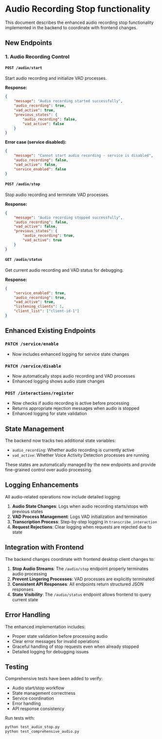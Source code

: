 # Audio Recording Stop functionality

This document describes the enhanced audio recording stop functionality implemented in the backend to coordinate with frontend changes.

## New Endpoints

### 1. Audio Recording Control

#### `POST /audio/start`
Start audio recording and initialize VAD processes.

**Response:**
```json
{
    "message": "Audio recording started successfully",
    "audio_recording": true,
    "vad_active": true,
    "previous_states": {
        "audio_recording": false,
        "vad_active": false
    }
}
```

**Error case (service disabled):**
```json
{
    "message": "Cannot start audio recording - service is disabled",
    "audio_recording": false,
    "vad_active": false,
    "service_enabled": false
}
```

#### `POST /audio/stop`
Stop audio recording and terminate VAD processes.

**Response:**
```json
{
    "message": "Audio recording stopped successfully",
    "audio_recording": false,
    "vad_active": false,
    "previous_states": {
        "audio_recording": true,
        "vad_active": true
    }
}
```

#### `GET /audio/status`
Get current audio recording and VAD status for debugging.

**Response:**
```json
{
    "service_enabled": true,
    "audio_recording": true,
    "vad_active": true,
    "listening_clients": 1,
    "client_list": ["client-id-1"]
}
```

## Enhanced Existing Endpoints

### `PATCH /service/enable`
- Now includes enhanced logging for service state changes

### `PATCH /service/disable`
- Now automatically stops audio recording and VAD processes
- Enhanced logging shows audio state changes

### `POST /interactions/register`
- Now checks if audio recording is active before processing
- Returns appropriate rejection messages when audio is stopped
- Enhanced logging for state validation

## State Management

The backend now tracks two additional state variables:

- `audio_recording`: Whether audio recording is currently active
- `vad_active`: Whether Voice Activity Detection processes are running

These states are automatically managed by the new endpoints and provide fine-grained control over audio processing.

## Logging Enhancements

All audio-related operations now include detailed logging:

1. **Audio State Changes**: Logs when audio recording starts/stops with previous states
2. **VAD Process Management**: Logs VAD initialization and termination
3. **Transcription Process**: Step-by-step logging in `transcribe_interaction`
4. **Request Rejections**: Clear logging when requests are rejected due to state

## Integration with Frontend

The backend changes coordinate with frontend desktop client changes to:

1. **Stop Audio Streams**: The `/audio/stop` endpoint properly terminates audio processing
2. **Prevent Lingering Processes**: VAD processes are explicitly terminated
3. **Consistent API Responses**: All endpoints return structured JSON responses
4. **State Visibility**: The `/audio/status` endpoint allows frontend to query current state

## Error Handling

The enhanced implementation includes:

- Proper state validation before processing audio
- Clear error messages for invalid operations
- Graceful handling of stop requests even when already stopped
- Detailed logging for debugging issues

## Testing

Comprehensive tests have been added to verify:

- Audio start/stop workflow
- State management correctness
- Service coordination
- Error handling
- API response consistency

Run tests with:
```bash
python test_audio_stop.py
python test_comprehensive_audio.py
```